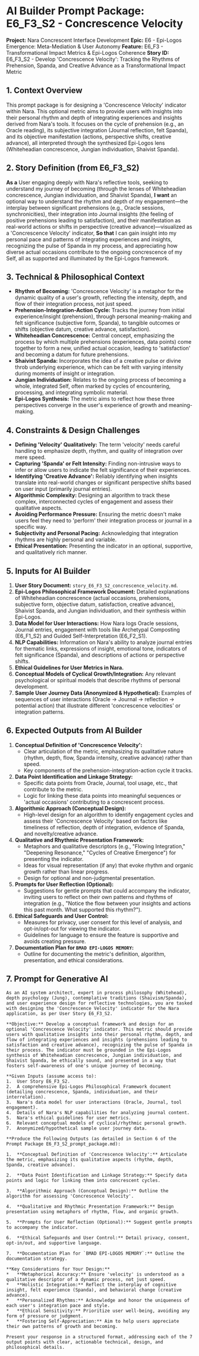 # AI Builder Prompt Package: E6_F3_S2 - Concrescence Velocity

**Project:** Nara Concrescent Interface Development
**Epic:** E6 - Epi-Logos Emergence: Meta-Mediation & User Autonomy
**Feature:** E6_F3 - Transformational Impact Metrics & Epi-Logos Coherence
**Story ID:** E6_F3_S2 - Develop 'Concrescence Velocity': Tracking the Rhythms of Prehension, Spanda, and Creative Advance as a Transformational Impact Metric

## 1. Context Overview

This prompt package is for designing a 'Concrescence Velocity' indicator within Nara. This optional metric aims to provide users with insights into their personal rhythm and depth of integrating experiences and insights derived from Nara's tools. It focuses on the cycle of prehension (e.g., an Oracle reading), its subjective integration (Journal reflection, felt Spanda), and its objective manifestation (actions, perspective shifts, creative advance), all interpreted through the synthesized Epi-Logos lens (Whiteheadian concrescence, Jungian individuation, Shaivist Spanda).

## 2. Story Definition (from E6_F3_S2)

**As a** User engaging deeply with Nara's reflective tools, seeking to understand my journey of becoming (through the lenses of Whiteheadian concrescence, Jungian individuation, and Shaivist Spanda),
**I want** an optional way to understand the rhythm and depth of my engagement—the interplay between significant prehensions (e.g., Oracle sessions, synchronicities), their integration into Journal insights (the feeling of positive prehensions leading to satisfaction), and their manifestation as real-world actions or shifts in perspective (creative advance)—visualized as a 'Concrescence Velocity' indicator,
**So that** I can gain insight into my personal pace and patterns of integrating experiences and insights, recognizing the pulse of Spanda in my process, and appreciating how diverse actual occasions contribute to the ongoing concrescence of my Self, all as supported and illuminated by the Epi-Logos framework.

## 3. Technical & Philosophical Context

*   **Rhythm of Becoming:** 'Concrescence Velocity' is a metaphor for the dynamic quality of a user's growth, reflecting the intensity, depth, and flow of their integration process, not just speed.
*   **Prehension-Integration-Action Cycle:** Tracks the journey from initial experience/insight (prehension), through personal meaning-making and felt significance (subjective form, Spanda), to tangible outcomes or shifts (objective datum, creative advance, satisfaction).
*   **Whiteheadian Concrescence:** Central concept, emphasizing the process by which multiple prehensions (experiences, data points) come together to form a new, unified actual occasion, leading to 'satisfaction' and becoming a datum for future prehensions.
*   **Shaivist Spanda:** Incorporates the idea of a creative pulse or divine throb underlying experience, which can be felt with varying intensity during moments of insight or integration.
*   **Jungian Individuation:** Relates to the ongoing process of becoming a whole, integrated Self, often marked by cycles of encountering, processing, and integrating symbolic material.
*   **Epi-Logos Synthesis:** The metric aims to reflect how these three perspectives converge in the user's experience of growth and meaning-making.

## 4. Constraints & Design Challenges

*   **Defining 'Velocity' Qualitatively:** The term 'velocity' needs careful handling to emphasize depth, rhythm, and quality of integration over mere speed.
*   **Capturing 'Spanda' or Felt Intensity:** Finding non-intrusive ways to infer or allow users to indicate the felt significance of their experiences.
*   **Identifying 'Creative Advance':** Reliably identifying when insights translate into real-world changes or significant perspective shifts based on user input (primarily journal entries).
*   **Algorithmic Complexity:** Designing an algorithm to track these complex, interconnected cycles of engagement and assess their qualitative aspects.
*   **Avoiding Performance Pressure:** Ensuring the metric doesn't make users feel they need to 'perform' their integration process or journal in a specific way.
*   **Subjectivity and Personal Pacing:** Acknowledging that integration rhythms are highly personal and variable.
*   **Ethical Presentation:** Presenting the indicator in an optional, supportive, and qualitatively rich manner.

## 5. Inputs for AI Builder

1.  **User Story Document:** `story_E6_F3_S2_concrescence_velocity.md`.
2.  **Epi-Logos Philosophical Framework Document:** Detailed explanations of Whiteheadian concrescence (actual occasions, prehensions, subjective form, objective datum, satisfaction, creative advance), Shaivist Spanda, and Jungian individuation, and their synthesis within Epi-Logos.
3.  **Data Model for User Interactions:** How Nara logs Oracle sessions, Journal entries, engagement with tools like Archetypal Composting (E6_F1_S2) and Guided Self-Interpretation (E6_F2_S1).
4.  **NLP Capabilities:** Information on Nara's ability to analyze journal entries for thematic links, expressions of insight, emotional tone, indicators of felt significance (Spanda), and descriptions of actions or perspective shifts.
5.  **Ethical Guidelines for User Metrics in Nara.**
6.  **Conceptual Models of Cyclical Growth/Integration:** Any relevant psychological or spiritual models that describe rhythms of personal development.
7.  **Sample User Journey Data (Anonymized & Hypothetical):** Examples of sequences of user interactions (Oracle -> Journal -> reflection -> potential action) that illustrate different 'concrescence velocities' or integration patterns.

## 6. Expected Outputs from AI Builder

1.  **Conceptual Definition of 'Concrescence Velocity':**
    *   Clear articulation of the metric, emphasizing its qualitative nature (rhythm, depth, flow, Spanda intensity, creative advance) rather than speed.
    *   Key components of the prehension-integration-action cycle it tracks.
2.  **Data Point Identification and Linkage Strategy:**
    *   Specific data points from Oracle, Journal, tool usage, etc., that contribute to the metric.
    *   Logic for linking these data points into meaningful sequences or 'actual occasions' contributing to a concrescent process.
3.  **Algorithmic Approach (Conceptual Design):**
    *   High-level design for an algorithm to identify engagement cycles and assess their 'Concrescence Velocity' based on factors like timeliness of reflection, depth of integration, evidence of Spanda, and novelty/creative advance.
4.  **Qualitative and Rhythmic Presentation Framework:**
    *   Metaphors and qualitative descriptors (e.g., "Flowing Integration," "Deepening Resonance," "Cycles of Creative Emergence") for presenting the indicator.
    *   Ideas for visual representation (if any) that evoke rhythm and organic growth rather than linear progress.
    *   Design for optional and non-judgmental presentation.
5.  **Prompts for User Reflection (Optional):**
    *   Suggestions for gentle prompts that could accompany the indicator, inviting users to reflect on their own patterns and rhythms of integration (e.g., "Notice the flow between your insights and actions this past month. What supported this rhythm?").
6.  **Ethical Safeguards and User Control:**
    *   Measures for privacy, user consent for this level of analysis, and opt-in/opt-out for viewing the indicator.
    *   Guidelines for language to ensure the feature is supportive and avoids creating pressure.
7.  **Documentation Plan for `BMAD EPI-LOGOS MEMORY`:**
    *   Outline for documenting the metric's definition, algorithm, presentation, and ethical considerations.

## 7. Prompt for Generative AI

```
As an AI system architect, expert in process philosophy (Whitehead), depth psychology (Jung), contemplative traditions (Shaivism/Spanda), and user experience design for reflective technologies, you are tasked with designing the 'Concrescence Velocity' indicator for the Nara application, as per User Story E6_F3_S2.

**Objective:** Develop a conceptual framework and design for an optional 'Concrescence Velocity' indicator. This metric should provide users with qualitative insights into their personal rhythm, depth, and flow of integrating experiences and insights (prehensions leading to satisfaction and creative advance), recognizing the pulse of Spanda in their process. The indicator must be grounded in the Epi-Logos synthesis of Whiteheadian concrescence, Jungian individuation, and Shaivist Spanda, be ethically sound, and presented in a way that fosters self-awareness of one's unique journey of becoming.

**Given Inputs (assume access to):
1.  User Story E6_F3_S2.
2.  A comprehensive Epi-Logos Philosophical Framework document (detailing concrescence, Spanda, individuation, and their interrelation).
3.  Nara's data model for user interactions (Oracle, Journal, tool engagement).
4.  Details of Nara's NLP capabilities for analyzing journal content.
5.  Nara's ethical guidelines for user metrics.
6.  Relevant conceptual models of cyclical/rhythmic personal growth.
7.  Anonymized/hypothetical sample user journey data.

**Produce the Following Outputs (as detailed in Section 6 of the Prompt Package E6_F3_S2_prompt_package.md):

1.  **Conceptual Definition of 'Concrescence Velocity':** Articulate the metric, emphasizing its qualitative aspects (rhythm, depth, Spanda, creative advance).

2.  **Data Point Identification and Linkage Strategy:** Specify data points and logic for linking them into concrescent cycles.

3.  **Algorithmic Approach (Conceptual Design):** Outline the algorithm for assessing 'Concrescence Velocity'.

4.  **Qualitative and Rhythmic Presentation Framework:** Design presentation using metaphors of rhythm, flow, and organic growth.

5.  **Prompts for User Reflection (Optional):** Suggest gentle prompts to accompany the indicator.

6.  **Ethical Safeguards and User Control:** Detail privacy, consent, opt-in/out, and supportive language.

7.  **Documentation Plan for `BMAD EPI-LOGOS MEMORY`:** Outline the documentation strategy.

**Key Considerations for Your Design:**
*   **Metaphorical Accuracy:** Ensure 'velocity' is understood as a qualitative descriptor of a dynamic process, not just speed.
*   **Holistic Integration:** Reflect the interplay of cognitive insight, felt experience (Spanda), and behavioral change (creative advance).
*   **Personalized Rhythms:** Acknowledge and honor the uniqueness of each user's integration pace and style.
*   **Ethical Sensitivity:** Prioritize user well-being, avoiding any form of pressure or judgment.
*   **Fostering Self-Appreciation:** Aim to help users appreciate their own patterns of growth and becoming.

Present your response in a structured format, addressing each of the 7 output points with clear, actionable technical, design, and philosophical details.
```